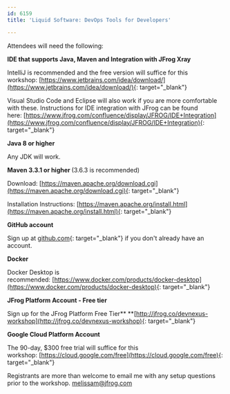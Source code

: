 ```yaml
---
id: 6159
title: 'Liquid Software: DevOps Tools for Developers'

---
```


Attendees will need the following:

**IDE that supports Java, Maven and Integration with JFrog Xray**

IntelliJ is recommended and the free version will suffice for this workshop:&nbsp;[https://www.jetbrains.com/idea/download/](https://www.jetbrains.com/idea/download/){: target="_blank"}

Visual Studio Code and Eclipse will also work if you are more comfortable with these. Instructions for IDE integration with JFrog can be found here:&nbsp;[https://www.jfrog.com/confluence/display/JFROG/IDE+Integration](https://www.jfrog.com/confluence/display/JFROG/IDE+Integration){: target="_blank"}&nbsp;

**Java 8 or higher**

Any JDK will work.

**Maven 3.3.1 or higher&nbsp;**(3.6.3 is recommended)

Download:&nbsp;[https://maven.apache.org/download.cgi](https://maven.apache.org/download.cgi){: target="_blank"}

Installation Instructions:&nbsp;[https://maven.apache.org/install.html](https://maven.apache.org/install.html){: target="_blank"}

**GitHub account&nbsp;**

Sign up at&nbsp;[github.com](http://github.com/){: target="_blank"}&nbsp;if you don't already have an account.

**Docker**

Docker Desktop is recommended:&nbsp;[https://www.docker.com/products/docker-desktop](https://www.docker.com/products/docker-desktop){: target="_blank"}

**JFrog Platform Account - Free tier**

Sign up for the JFrog Platform Free Tier**&nbsp;**[http://jfrog.co/devnexus-workshop](http://jfrog.co/devnexus-workshop){: target="_blank"}

**Google Cloud Platform Account**

The 90-day, $300 free trial will suffice for this workshop:&nbsp;[https://cloud.google.com/free](https://cloud.google.com/free){: target="_blank"}

Registrants are more than welcome to email me with any setup questions prior to the workshop. melissam@jfrog.com&nbsp;
